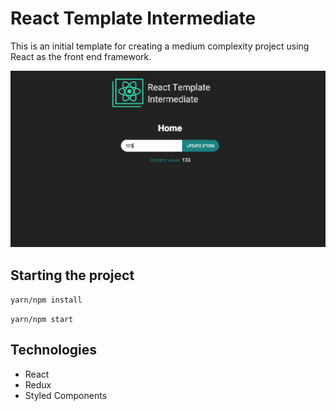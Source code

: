 # React Template Intermediate
This is an initial template for creating a medium complexity project using React as the front end framework.

![React template intermediate](https://github.com/dantewebmaster/react-template-intermediate/blob/master/screenshot-redux-react-template.png)

## Starting the project

`yarn/npm install`

`yarn/npm start`

## Technologies
* React
* Redux
* Styled Components
